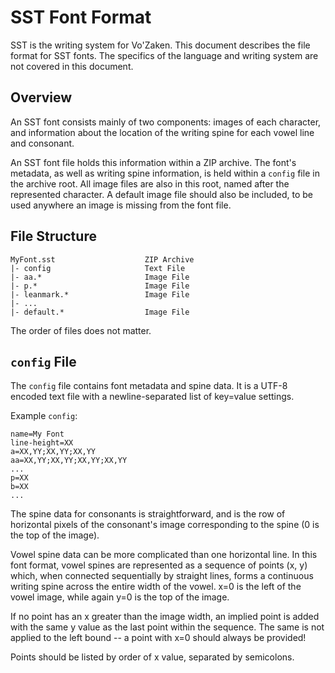 # SST Font Format
SST is the writing system for Vo'Zaken. This document describes the file
format for SST fonts. The specifics of the language and writing system are
not covered in this document.

## Overview
An SST font consists mainly of two components: images of each character, and
information about the location of the writing spine for each vowel line and
consonant.

An SST font file holds this information within a ZIP archive. The font's
metadata, as well as writing spine information, is held within a `config`
file in the archive root. All image files are also in this root, named after
the represented character. A default image file should also be included, 
to be used anywhere an image is missing from the font file.

## File Structure
```
MyFont.sst                    ZIP Archive
|- config                     Text File
|- aa.*                       Image File
|- p.*                        Image File
|- leanmark.*                 Image File
|- ...
|- default.*                  Image File
```

The order of files does not matter.

## `config` File
The `config` file contains font metadata and spine data. It is a UTF-8
encoded text file with a newline-separated list of key=value settings.

Example `config`:
```
name=My Font
line-height=XX
a=XX,YY;XX,YY;XX,YY
aa=XX,YY;XX,YY;XX,YY;XX,YY
...
p=XX
b=XX
...
```
The spine data for consonants is straightforward, and is the row of
horizontal pixels of the consonant's image corresponding to the spine
(0 is the top of the image).

Vowel spine data can be more complicated than one horizontal line. In this
font format, vowel spines are represented as a sequence of points (x, y)
which, when connected sequentially by straight lines, forms a continuous
writing spine across the entire width of the vowel. x=0 is the left of the
vowel image, while again y=0 is the top of the image.

If no point has an x greater than the image width, an implied point is added
with the same y value as the last point within the sequence. The same is not
applied to the left bound -- a point with x=0 should always be provided!

Points should be listed by order of x value, separated by semicolons.